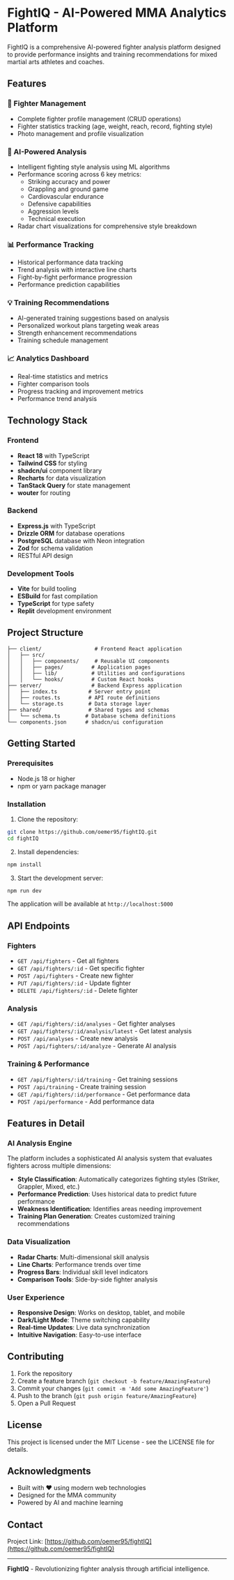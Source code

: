 # FightIQ - AI-Powered MMA Analytics Platform

FightIQ is a comprehensive AI-powered fighter analysis platform designed to provide performance insights and training recommendations for mixed martial arts athletes and coaches.

## Features

### 🥊 Fighter Management
- Complete fighter profile management (CRUD operations)
- Fighter statistics tracking (age, weight, reach, record, fighting style)
- Photo management and profile visualization

### 🧠 AI-Powered Analysis
- Intelligent fighting style analysis using ML algorithms
- Performance scoring across 6 key metrics:
  - Striking accuracy and power
  - Grappling and ground game
  - Cardiovascular endurance
  - Defensive capabilities
  - Aggression levels
  - Technical execution
- Radar chart visualizations for comprehensive style breakdown

### 📊 Performance Tracking
- Historical performance data tracking
- Trend analysis with interactive line charts
- Fight-by-fight performance progression
- Performance prediction capabilities

### 💡 Training Recommendations
- AI-generated training suggestions based on analysis
- Personalized workout plans targeting weak areas
- Strength enhancement recommendations
- Training schedule management

### 📈 Analytics Dashboard
- Real-time statistics and metrics
- Fighter comparison tools
- Progress tracking and improvement metrics
- Performance trend analysis

## Technology Stack

### Frontend
- **React 18** with TypeScript
- **Tailwind CSS** for styling
- **shadcn/ui** component library
- **Recharts** for data visualization
- **TanStack Query** for state management
- **wouter** for routing

### Backend
- **Express.js** with TypeScript
- **Drizzle ORM** for database operations
- **PostgreSQL** database with Neon integration
- **Zod** for schema validation
- RESTful API design

### Development Tools
- **Vite** for build tooling
- **ESBuild** for fast compilation
- **TypeScript** for type safety
- **Replit** development environment

## Project Structure

```
├── client/                 # Frontend React application
│   ├── src/
│   │   ├── components/     # Reusable UI components
│   │   ├── pages/         # Application pages
│   │   ├── lib/           # Utilities and configurations
│   │   └── hooks/         # Custom React hooks
├── server/                # Backend Express application
│   ├── index.ts          # Server entry point
│   ├── routes.ts         # API route definitions
│   └── storage.ts        # Data storage layer
├── shared/               # Shared types and schemas
│   └── schema.ts        # Database schema definitions
└── components.json      # shadcn/ui configuration
```

## Getting Started

### Prerequisites
- Node.js 18 or higher
- npm or yarn package manager

### Installation

1. Clone the repository:
```bash
git clone https://github.com/oemer95/fightIQ.git
cd fightIQ
```

2. Install dependencies:
```bash
npm install
```

3. Start the development server:
```bash
npm run dev
```

The application will be available at `http://localhost:5000`

## API Endpoints

### Fighters
- `GET /api/fighters` - Get all fighters
- `GET /api/fighters/:id` - Get specific fighter
- `POST /api/fighters` - Create new fighter
- `PUT /api/fighters/:id` - Update fighter
- `DELETE /api/fighters/:id` - Delete fighter

### Analysis
- `GET /api/fighters/:id/analyses` - Get fighter analyses
- `GET /api/fighters/:id/analysis/latest` - Get latest analysis
- `POST /api/analyses` - Create new analysis
- `POST /api/fighters/:id/analyze` - Generate AI analysis

### Training & Performance
- `GET /api/fighters/:id/training` - Get training sessions
- `POST /api/training` - Create training session
- `GET /api/fighters/:id/performance` - Get performance data
- `POST /api/performance` - Add performance data

## Features in Detail

### AI Analysis Engine
The platform includes a sophisticated AI analysis system that evaluates fighters across multiple dimensions:

- **Style Classification**: Automatically categorizes fighting styles (Striker, Grappler, Mixed, etc.)
- **Performance Prediction**: Uses historical data to predict future performance
- **Weakness Identification**: Identifies areas needing improvement
- **Training Plan Generation**: Creates customized training recommendations

### Data Visualization
- **Radar Charts**: Multi-dimensional skill analysis
- **Line Charts**: Performance trends over time
- **Progress Bars**: Individual skill level indicators
- **Comparison Tools**: Side-by-side fighter analysis

### User Experience
- **Responsive Design**: Works on desktop, tablet, and mobile
- **Dark/Light Mode**: Theme switching capability
- **Real-time Updates**: Live data synchronization
- **Intuitive Navigation**: Easy-to-use interface

## Contributing

1. Fork the repository
2. Create a feature branch (`git checkout -b feature/AmazingFeature`)
3. Commit your changes (`git commit -m 'Add some AmazingFeature'`)
4. Push to the branch (`git push origin feature/AmazingFeature`)
5. Open a Pull Request

## License

This project is licensed under the MIT License - see the LICENSE file for details.

## Acknowledgments

- Built with ❤️ using modern web technologies
- Designed for the MMA community
- Powered by AI and machine learning

## Contact

Project Link: [https://github.com/oemer95/fightIQ](https://github.com/oemer95/fightIQ)

---

**FightIQ** - Revolutionizing fighter analysis through artificial intelligence.